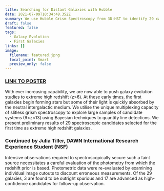 ```yaml
---
title: Searching for Distant Galaxies with Hubble
date: 2021-07-09T10:34:48.352Z
summary: We use Hubble Grism Spectroscopy from 3D-HST to identify 29 candidates at z>6
draft: false
featured: false
tags:
  - Galaxy Evolution
  - First Galaxies
links: []
image:
  filename: featured.jpng
  focal_point: Smart
  preview_only: false
---
```

### [LINK TO POSTER](leiden_threedhst.pdf)

With ever increasing capability, we are now able to push galaxy evolution studies to extreme high redshift (z>6). At these early times, the first galaxies begin forming stars but some of their light is quickly absorbed by the neutral intergalactic medium. We utilise the unique multiplexing capacity of slitless grism spectroscopy to explore large samples of candidate systems (6<z<13) using Bayesian techniques to quantify line detections.  We present preliminary results of 29 spectroscopic candidates selected for the first time as extreme high redshift galaxies. 

### Continued by Julia Tiller, DAWN International Research Experience Student (NSF)
Intensive observations required to spectroscopically secure such a faint source necessitates a careful evaluation of the photometry from which the redshift prior is based. Photometric data were re-evaluated by examining individual image cutouts to discount erroneous measurements. Of the 29 galaxies, 3 are found to be outright spurious and 17 are advanced as high-confidence candidates for follow-up observation.